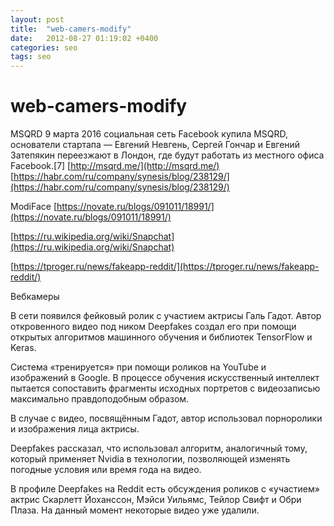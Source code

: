 ```yaml
---
layout: post
title:  "web-camers-modify"
date:   2012-08-27 01:19:02 +0400
categories: seo
tags: seo
---
```


# web-camers-modify
MSQRD
9 марта 2016 социальная сеть Facebook купила MSQRD, основатели стартапа — Евгений Невгень, Сергей Гончар и Евгений Затепякин переезжают в Лондон, где будут работать из местного офиса Facebook.[7]
[http://msqrd.me/](http://msqrd.me/)
[https://habr.com/ru/company/synesis/blog/238129/](https://habr.com/ru/company/synesis/blog/238129/)

ModiFace
[https://novate.ru/blogs/091011/18991/](https://novate.ru/blogs/091011/18991/)

[https://ru.wikipedia.org/wiki/Snapchat](https://ru.wikipedia.org/wiki/Snapchat)


[https://tproger.ru/news/fakeapp-reddit/](https://tproger.ru/news/fakeapp-reddit/)

Вебкамеры

В сети появился фейковый ролик с участием актрисы Галь Гадот. Автор откровенного видео под ником Deepfakes создал его при помощи открытых алгоритмов машинного обучения и библиотек TensorFlow и Keras.


Система «тренируется» при помощи роликов на YouTube и изображений в Google. В процессе обучения искусственный интеллект пытается сопоставить фрагменты исходных портретов с видеозаписью максимально правдоподобным образом.


В случае с видео, посвящённым Гадот, автор использовал порноролики и изображения лица актрисы.


Deepfakes рассказал, что использовал алгоритм, аналогичный тому, который применяет Nvidia в технологии, позволяющей изменять погодные условия или время года на видео.



В профиле Deepfakes на Reddit есть обсуждения роликов с «участием» актрис Скарлетт Йоханссон, Мэйси Уильямс, Тейлор Свифт и Обри Плаза. На данный момент некоторые видео уже удалили.
